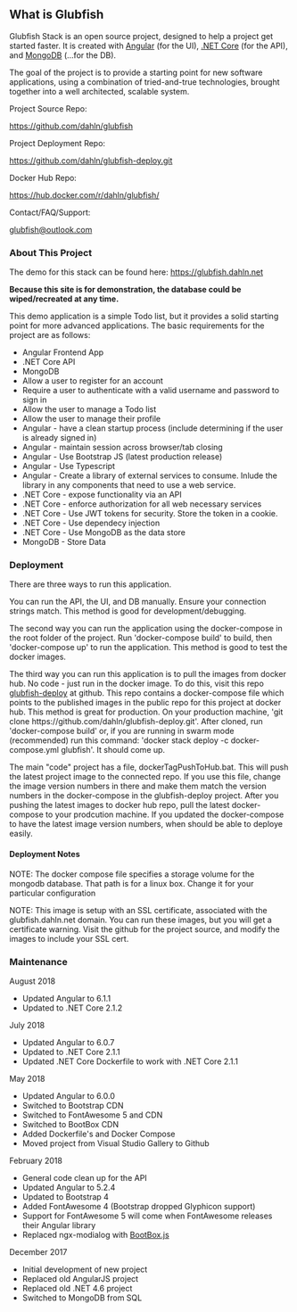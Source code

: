 <h2>What is Glubfish</h2>

<p>Glubfish Stack is an open source project, designed to help a project get started faster. It is created with
  <a href="http://angular.io" target="_blank">Angular</a> (for the UI),
  <a href="https://www.microsoft.com/net/core#windowscmd" target="_blank">.NET Core</a> (for the API), and
  <a href="https://www.mongodb.com/" target="_blank">MongoDB</a> (...for the DB).
</p>
<p>The goal of the project is to provide a starting point for new software applications, using a combination of tried-and-true technologies, brought together into a well architected, scalable system.</p>

<p>Project Source Repo:</p>
<p><a href="https://github.com/dahln/glubfish">https://github.com/dahln/glubfish</a></p>

<p>Project Deployment Repo:</p>
<p><a href="https://github.com/dahln/glubfish-deploy.git">https://github.com/dahln/glubfish-deploy.git</a></p>

<p>Docker Hub Repo:</p>
<p><a href="https://hub.docker.com/r/dahln/glubfish/">https://hub.docker.com/r/dahln/glubfish/</a></p>

<p>Contact/FAQ/Support:</p>
<p><a href="mailto:glubfish@outlook.com">glubfish@outlook.com</a></p>

<h3>About This Project</h3>
<p>
    The demo for this stack can be found here: <a href="https://glubfish.dahln.net">https://glubfish.dahln.net</a>
</p>
<p>
  <strong>Because this site is for demonstration, the database could be wiped/recreated at any time.</strong>
</p>

<p>This demo application is a simple Todo list, but it provides a solid starting point for more advanced applications. The basic requirements for the project are as follows:</p>
<ul>
  <li>Angular Frontend App</li>
  <li>.NET Core API</li>
  <li>MongoDB</li>
  <li>Allow a user to register for an account</li>
  <li>Require a user to authenticate with a valid username and password to sign in</li>
  <li>Allow the user to manage a Todo list</li>
  <li>Allow the user to manage their profile</li>
  <li>Angular - have a clean startup process (include determining if the user is already signed in)</li>
  <li>Angular - maintain session across browser/tab closing</li>
  <li>Angular - Use Bootstrap JS (latest production release)</li>
  <li>Angular - Use Typescript</li>
  <li>Angular - Create a library of external services to consume. Inlude the library in any components that need to use a web service.</li>
  <li>.NET Core - expose functionality via an API</li>
  <li>.NET Core - enforce authorization for all web necessary services</li>
  <li>.NET Core - Use JWT tokens for security. Store the token in a cookie.</li>
  <li>.NET Core - Use dependecy injection</li>
  <li>.NET Core - Use MongoDB as the data store</li>
  <li>MongoDB - Store Data</li>
</ul>

<h3>Deployment</h3>
<p>There are three ways to run this application.</p>
<p>You can run the API, the UI, and DB manually. Ensure your connection strings match. This method is good for development/debugging.</p>
<p>The second way you can run the application using the docker-compose in the root folder of the project. Run 'docker-compose build' to build, then 'docker-compose up' to run the application. This method is good to test the docker images.</p>
<p>The third way you can run this application is to pull the images from docker hub. No code - just run in the docker image. To do this, visit this repo <a href="https://github.com/dahln/glubfish-deploy">glubfish-deploy</a> at github. This repo contains a docker-compose file which points to the published images in the public repo for this project at docker hub. This method is great for production. On your production machine, 'git clone https://github.com/dahln/glubfish-deploy.git'. After cloned, run 'docker-compose build' or, if you are running in swarm mode (recommended) run this command: 'docker stack deploy -c docker-compose.yml glubfish'. It should come up.</p>
<p>The main "code" project has a file, dockerTagPushToHub.bat. This will push the latest project image to the connected repo. If you use this file, change the image version numbers in there and make them match the version numbers in the docker-compose in the glubfish-deploy project. After you pushing the latest images to docker hub repo, pull the latest docker-compose to your prodcution machine. If you updated the docker-compose to have the latest image version numbers, when should be able to deploye easily.</p>
<h4>Deployment Notes</h4>
<p>NOTE: The docker compose file specifies a storage volume for the mongodb database. That path is for a linux box. Change it for your particular configuration</p>
<p>NOTE: This image is setup with an SSL certificate, associated with the glubfish.dahln.net domain. You can run these images, but you will get a certificate warning. Visit the github for the project source, and modify the images to include your SSL cert.</p>

<h3>Maintenance</h3>
<p>August 2018</p>
<ul>
  <li>Updated Angular to 6.1.1</li>
  <li>Updated to .NET Core 2.1.2</li>
</ul>

<p>July 2018</p>
<ul>
  <li>Updated Angular to 6.0.7</li>
  <li>Updated to .NET Core 2.1.1</li>
  <li>Updated .NET Core Dockerfile to work with .NET Core 2.1.1</li>
</ul>

<p>May 2018</p>
<ul>
  <li>Updated Angular to 6.0.0</li>
  <li>Switched to Bootstrap CDN</li>
  <li>Switched to FontAwesome 5 and CDN</li>
  <li>Switched to BootBox CDN</li>
  <li>Added Dockerfile's and Docker Compose</li>
  <li>Moved project from Visual Studio Gallery to Github</li>
</ul>

<p>February 2018</p>
<ul>
  <li>General code clean up for the API</li>
  <li>Updated Angular to 5.2.4</li>
  <li>Updated to Bootstrap 4</li>
  <li>Added FontAwesome 4 (Bootstrap dropped Glyphicon support)</li>
  <li>Support for FontAwesome 5 will come when FontAwesome releases their Angular library</li>
  <li>Replaced ngx-modialog with
    <a href="http://bootboxjs.com/" target="_blank">BootBox.js</a>
  </li>
</ul>

<p>December 2017</p>
<ul>
  <li>Initial development of new project</li>
  <li>Replaced old AngularJS project</li>
  <li>Replaced old .NET 4.6 project</li>
  <li>Switched to MongoDB from SQL</li>
</ul>